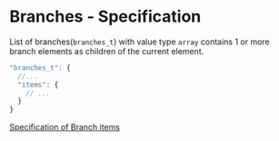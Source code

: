 # Branches - Specification

List of branches(`branches_t`) with value type `array` contains 1 or more branch elements as children of the current
element.

```javascript
"branches_t": {
  //...
  "items": {
    // ...
  }
}
```

[Specification of Branch items](branches/branch-spec.en.md)
